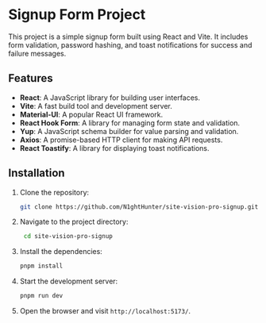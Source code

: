 # Signup Form Project

This project is a simple signup form built using React and Vite. It includes form validation, password hashing, and toast notifications for success and failure messages.

## Features

- **React**: A JavaScript library for building user interfaces.
- **Vite**: A fast build tool and development server.
- **Material-UI**: A popular React UI framework.
- **React Hook Form**: A library for managing form state and validation.
- **Yup**: A JavaScript schema builder for value parsing and validation.
- **Axios**: A promise-based HTTP client for making API requests.
- **React Toastify**: A library for displaying toast notifications.

## Installation

1. Clone the repository:
   ```sh
   git clone https://github.com/N1ghtHunter/site-vision-pro-signup.git
   ```
2. Navigate to the project directory:
   ```sh
    cd site-vision-pro-signup
   ```
3. Install the dependencies:
   ```sh
   pnpm install
   ```
4. Start the development server:
   ```sh
   pnpm run dev
   ```
5. Open the browser and visit `http://localhost:5173/`.
